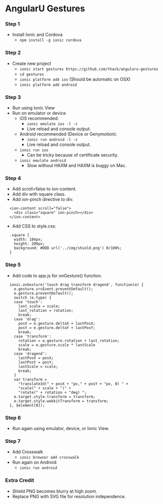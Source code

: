 # AngularU Gestures

### Step 1

* Install Ionic and Cordova
    * ``npm install -g ionic cordova``

### Step 2

* Create new project
    * ``ionic start gestures https://github.com/thack/angularu-gestures``
    * ``cd gestures``
    * ``ionic platform add ios`` (Should be automatic on OSX)
    * ``ionic platform add android``

### Step 3

* Run using Ionic View
* Run on emulator or device
    * iOS recommended:
        * ``ionic emulate ios -l -c``
        * Live reload and console output.
    * Android recommended (Device or Genymotion):
        * ``ionic run android -l -c``
        * Live reload and console output.
    * ``ionic run ios``
        * Can be tricky because of certificate security.
    * ``ionic emulate android``
        * Slow without HAXM and HAXM is buggy on Mac.

### Step 4

* Add scroll=false to ion-content.
* Add div with square class.
* Add ion-pinch directive to div.
```
  <ion-content scroll="false">
    <div class="square" ion-pinch></div>
  </ion-content>
```

* Add CSS to style.css:
```
  .square {
    width: 184px;
    height: 200px;
    background: #DDD url('../img/shield.png') 0/100%;
  }
```

### Step 5

* Add code to app.js for onGesture() function.
```
  ionic.onGesture('touch drag transform dragend', function(e) {
    e.gesture.srcEvent.preventDefault();
    e.gesture.preventDefault();
    switch (e.type) {
    case 'touch':
      last_scale = scale;
      last_rotation = rotation;
      break;
    case 'drag':
      posX = e.gesture.deltaX + lastPosX;
      posY = e.gesture.deltaY + lastPosY;
      break;
    case 'transform':
      rotation = e.gesture.rotation + last_rotation;
      scale = e.gesture.scale * lastScale
      break;
    case 'dragend':
      lastPosX = posX;
      lastPosY = posY;
      lastScale = scale;
      break;
    }
    var transform =
      "translate3d(" + posX + "px," + posY + "px, 0) " +
      "scale(" + scale + ")" +
      "rotate(" + rotation + "deg) ";
    e.target.style.transform = transform;
    e.target.style.webkitTransform = transform;
  }, $element[0]);
```

### Step 6

* Run again using emulator, device, or Ionic View.

### Step 7

* Add Crosswalk
    * ``ionic browser add crosswalk``
* Run again on Android:
    * ``ionic run android``

### Extra Credit

* Shield PNG becomes blurry at high zoom.
* Replace PNG with SVG file for resolution independence.
